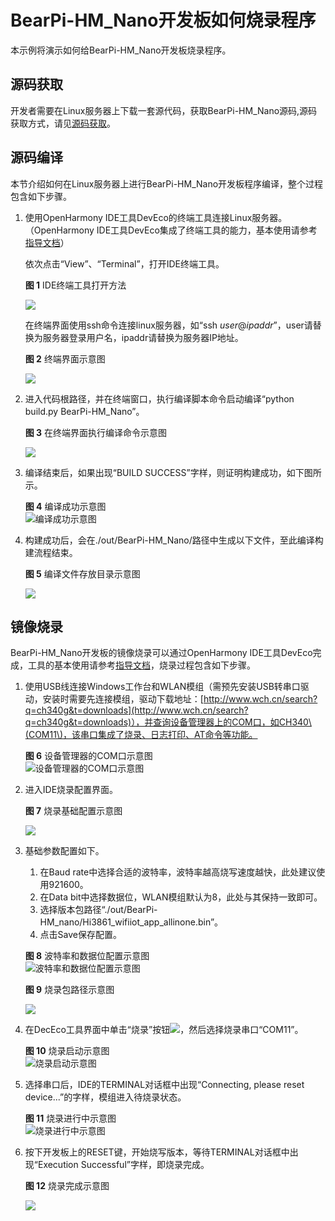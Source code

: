 # BearPi-HM_Nano开发板如何烧录程序<a name="ZH-CN_TOPIC_0000001053302600"></a>

本示例将演示如何给BearPi-HM_Nano开发板烧录程序。

## 源码获取<a name="section1545225464016"></a>

开发者需要在Linux服务器上下载一套源代码，获取BearPi-HM_Nano源码,源码获取方式，请见[源码获取](/applications/BearPi/BearPi-HM_Nano/docs/quick-start//源码获取.md)。

## 源码编译<a name="section1736014117148"></a>

本节介绍如何在Linux服务器上进行BearPi-HM_Nano开发板程序编译，整个过程包含如下步骤。

1.  使用OpenHarmony IDE工具DevEco的终端工具连接Linux服务器。（OpenHarmony IDE工具DevEco集成了终端工具的能力，基本使用请参考[指导文档](https://device.harmonyos.com/cn/docs/ide/user-guides/service_introduction-0000001050166905)）

    依次点击“View”、“Terminal”，打开IDE终端工具。

    **图 1**  IDE终端工具打开方法<a name="fig1975813338510"></a>  
    

    ![](/applications/BearPi/BearPi-HM_Nano/docs/quick-start/figures/zh-cn_image_0000001055040538.png)

    在终端界面使用ssh命令连接linux服务器，如“ssh  _user_@_ipaddr_”，user请替换为服务器登录用户名，ipaddr请替换为服务器IP地址。

    **图 2**  终端界面示意图<a name="fig91165301546"></a>  
    

    ![](figures/zh-cn_image_0000001054599199.png)

2.  进入代码根路径，并在终端窗口，执行编译脚本命令启动编译“python build.py BearPi-HM_Nano”。

    **图 3**  在终端界面执行编译命令示意图<a name="fig17727115215612"></a>  
    

    ![](figures/执行编译命令.png)

3.  编译结束后，如果出现“BUILD SUCCESS”字样，则证明构建成功，如下图所示。

    **图 4**  编译成功示意图<a name="fig1262101218463"></a>  
    ![](figures/编译成功示意图.png "编译成功示意图")

4.  构建成功后，会在./out/BearPi-HM_Nano/路径中生成以下文件，至此编译构建流程结束。

    **图 5**  编译文件存放目录示意图<a name="fig38521346164618"></a>  
    

    ![](/applications/BearPi/BearPi-HM_Nano/docs/quick-start/figures/编译成功输出.png)


## 镜像烧录<a name="section1610612214150"></a>

BearPi-HM_Nano开发板的镜像烧录可以通过OpenHarmony IDE工具DevEco完成，工具的基本使用请参考[指导文档](https://device.harmonyos.com/cn/docs/ide/user-guides/service_introduction-0000001050166905)，烧录过程包含如下步骤。

1.  使用USB线连接Windows工作台和WLAN模组（需预先安装USB转串口驱动，安装时需要先连接模组，驱动下载地址：[http://www.wch.cn/search?q=ch340g&t=downloads](http://www.wch.cn/search?q=ch340g&t=downloads)），并查询设备管理器上的COM口，如CH340\(COM11\)，该串口集成了烧录、日志打印、AT命令等功能。

    **图 6**  设备管理器的COM口示意图<a name="fig85905394917"></a>  
    ![](/applications/BearPi/BearPi-HM_Nano/docs/quick-start/figures/设备管理器的COM口示意图.png "设备管理器的COM口示意图")

2.  进入IDE烧录配置界面。

    **图 7**  烧录基础配置示意图<a name="fig16939203111472"></a>  
    

    ![](/applications/BearPi/BearPi-HM_Nano/docs/quick-start/figures/zh-cn_image_0000001054877726.png)

3.  基础参数配置如下。

    1.  在Baud rate中选择合适的波特率，波特率越高烧写速度越快，此处建议使用921600。
    2.  在Data bit中选择数据位，WLAN模组默认为8，此处与其保持一致即可。
    3.  选择版本包路径“./out/BearPi\-HM\_nano/Hi3861\_wifiiot\_app\_allinone.bin”。
    4.  点击Save保存配置。

    **图 8**  波特率和数据位配置示意图<a name="fig4315145184815"></a>  
    ![](figures/波特率和数据位配置示意图.png "波特率和数据位配置示意图")

    **图 9**  烧录包路径示意图<a name="fig105491550185115"></a>  
    

    ![](/applications/BearPi/BearPi-HM_Nano/docs/quick-start/figures/zh-cn_image_0000001054087868.png)

4.  在DecEco工具界面中单击“烧录”按钮![](/applications/BearPi/BearPi-HM_Nano/docs/quick-start/figures/zh-cn_image_0000001054443694.png)，然后选择烧录串口“COM11”。

    **图 10**  烧录启动示意图<a name="fig051518341529"></a>  
    ![](/applications/BearPi/BearPi-HM_Nano/docs/quick-start/figures/烧录启动示意图.png "烧录启动示意图")

5.  选择串口后，IDE的TERMINAL对话框中出现“Connecting, please reset device...”的字样，模组进入待烧录状态。

    **图 11**  烧录进行中示意图<a name="fig233565715549"></a>  
    ![](/applications/BearPi/BearPi-HM_Nano/docs/quick-start/figures/烧录进行中示意图.png "烧录进行中示意图")

6.  按下开发板上的RESET键，开始烧写版本，等待TERMINAL对话框中出现“Execution Successful”字样，即烧录完成。

    **图 12**  烧录完成示意图<a name="fig191921618564"></a>  
    

    ![](/applications/BearPi/BearPi-HM_Nano/docs/quick-start/figures/zh-cn_image_0000001054802306.png)




